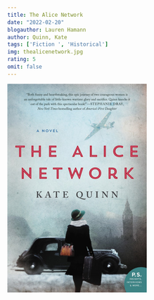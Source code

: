 ```yaml
---
title: The Alice Network
date: "2022-02-20"
blogauthor: Lauren Hamann
author: Quinn, Kate
tags: ['Fiction ', 'Historical']
img: thealicenetwork.jpg
rating: 5
omit: false
---
```


![Book Cover](thealicenetwork.jpg)
